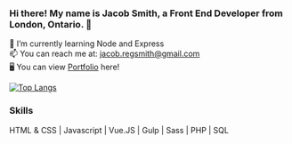 
### Hi there! My name is Jacob Smith, a Front End Developer from London, Ontario. 👋
 

🌱 I’m currently learning Node and Express <br/>
📫 You can reach me at: jacob.regsmith@gmail.com <br/>
🖥 You can view [Portfolio](https://mindofjacob.ca/) here!

[![Top Langs](https://github-readme-stats.vercel.app/api/top-langs/?username=dizzyhippie&layout=compact&theme=dracula)](https://github.com/dizzyhippie/github-readme-stats)

### Skills
 HTML & CSS | Javascript | Vue.JS | Gulp | Sass | PHP | SQL
